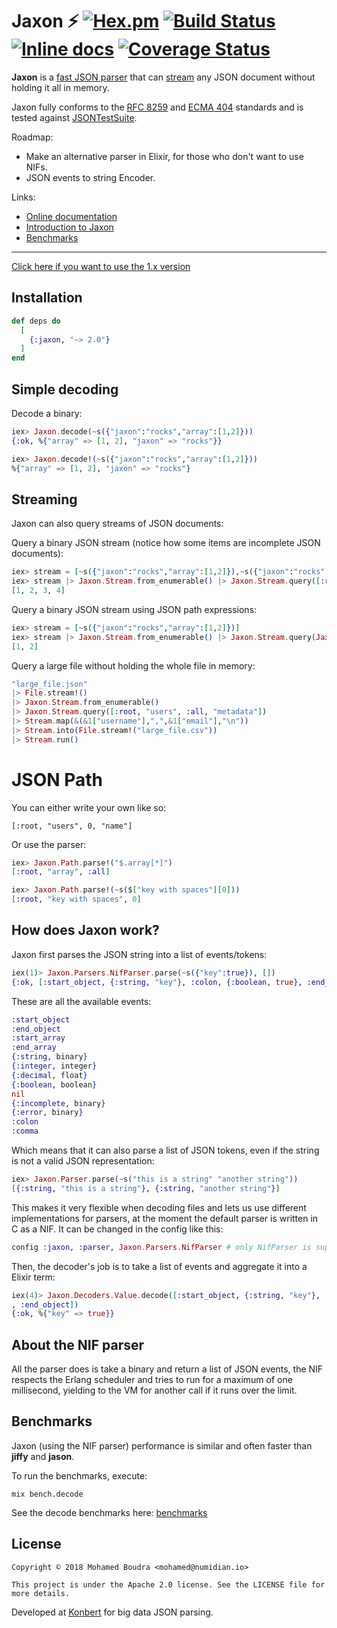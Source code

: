 # Jaxon :zap: [![Hex.pm](https://img.shields.io/hexpm/v/jaxon.svg)](https://hex.pm/packages/jaxon) [![Build Status](https://travis-ci.org/boudra/jaxon.svg?branch=master)](https://travis-ci.org/boudra/jaxon) [![Inline docs](http://inch-ci.org/github/boudra/jaxon.svg)](http://inch-ci.org/github/boudra/jaxon) [![Coverage Status](https://coveralls.io/repos/github/boudra/jaxon/badge.svg)](https://coveralls.io/github/boudra/jaxon)

**Jaxon** is a [fast JSON parser](#benchmarks) that can [stream](#streaming) any JSON document without holding it all in memory.

Jaxon fully conforms to the [RFC 8259](https://tools.ietf.org/html/rfc8259) and [ECMA 404](http://www.ecma-international.org/publications/standards/Ecma-404.htm) standards and is tested against [JSONTestSuite](https://github.com/nst/JSONTestSuite).

Roadmap:

- Make an alternative parser in Elixir, for those who don't want to use NIFs.
- JSON events to string Encoder.

Links:

- [Online documentation](https://hexdocs.pm/jaxon/)
- [Introduction to Jaxon](https://moboudra.com/intro-to-jaxon-json-parser-for-elixir/)
- [Benchmarks](https://boudra.github.io/jaxon/benchmark_results/decode.html)

---

[Click here if you want to use the 1.x version](https://github.com/boudra/jaxon/tree/fb638f76945236822e8e015ee4b4d79b8255b71e)

## Installation

```elixir
def deps do
  [
    {:jaxon, "~> 2.0"}
  ]
end
```

## Simple decoding

Decode a binary:

```elixir
iex> Jaxon.decode(~s({"jaxon":"rocks","array":[1,2]}))
{:ok, %{"array" => [1, 2], "jaxon" => "rocks"}}

iex> Jaxon.decode!(~s({"jaxon":"rocks","array":[1,2]}))
%{"array" => [1, 2], "jaxon" => "rocks"}
```

## Streaming

Jaxon can also query streams of JSON documents:

Query a binary JSON stream (notice how some items are incomplete JSON documents):

```elixir
iex> stream = [~s({"jaxon":"rocks","array":[1,2]}),~s({"jaxon":"rocks"), ~s(,"array":[3,4]})]
iex> stream |> Jaxon.Stream.from_enumerable() |> Jaxon.Stream.query([:root, "array", :all]) |> Enum.to_list()
[1, 2, 3, 4]
```

Query a binary JSON stream using JSON path expressions:

```elixir
iex> stream = [~s({"jaxon":"rocks","array":[1,2]})]
iex> stream |> Jaxon.Stream.from_enumerable() |> Jaxon.Stream.query(Jaxon.Path.parse!("$.array[*]")) |> Enum.to_list()
[1, 2]
```

Query a large file without holding the whole file in memory:

```elixir
"large_file.json"
|> File.stream!()
|> Jaxon.Stream.from_enumerable()
|> Jaxon.Stream.query([:root, "users", :all, "metadata"])
|> Stream.map(&(&1["username"],",",&1["email"],"\n"))
|> Stream.into(File.stream!("large_file.csv"))
|> Stream.run()
```

# JSON Path

You can either write your own like so:

`[:root, "users", 0, "name"]`

Or use the parser:

```elixir
iex> Jaxon.Path.parse!("$.array[*]")
[:root, "array", :all]
```

```elixir
iex> Jaxon.Path.parse!(~s($["key with spaces"][0]))
[:root, "key with spaces", 0]
```


## How does Jaxon work?

Jaxon first parses the JSON string into a list of events/tokens:

```elixir
iex(1)> Jaxon.Parsers.NifParser.parse(~s({"key":true}), [])
{:ok, [:start_object, {:string, "key"}, :colon, {:boolean, true}, :end_object]}
```

These are all the available events:

```elixir
:start_object
:end_object
:start_array
:end_array
{:string, binary}
{:integer, integer}
{:decimal, float}
{:boolean, boolean}
nil
{:incomplete, binary}
{:error, binary}
:colon
:comma
```

Which means that it can also parse a list of JSON tokens, even if the string is not a valid JSON representation:

```elixir
iex> Jaxon.Parser.parse(~s("this is a string" "another string"))
[{:string, "this is a string"}, {:string, "another string"}]
```

This makes it very flexible when decoding files and lets us use different implementations for parsers, at the moment the default parser is written in C as a NIF. It can be changed in the config like this:

```elixir
config :jaxon, :parser, Jaxon.Parsers.NifParser # only NifParser is supported at the moment
```

Then, the decoder's job is to take a list of events and aggregate it into a Elixir term:

```elixir
iex(4)> Jaxon.Decoders.Value.decode([:start_object, {:string, "key"}, :colon, {:boolean, true}
, :end_object])
{:ok, %{"key" => true}}
```

## About the NIF parser

All the parser does is take a binary and return a list of JSON events, the NIF respects the Erlang scheduler and tries to run for a maximum of one millisecond, yielding to the VM for another call if it runs over the limit.

## Benchmarks

Jaxon (using the NIF parser) performance is similar and often faster than **jiffy** and **jason**.

To run the benchmarks, execute:

```shell
mix bench.decode
```

See the decode benchmarks here: [benchmarks](https://boudra.github.io/jaxon/benchmark_results/decode.html)

## License

```
Copyright © 2018 Mohamed Boudra <mohamed@numidian.io>

This project is under the Apache 2.0 license. See the LICENSE file for more details.
```

Developed at [Konbert](https://konbert.com) for big data JSON parsing.
